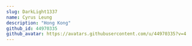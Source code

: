```yaml
---
slug: DarkLight1337
name: Cyrus Leung
description: "Hong Kong"
github_id: 44970335
github_avatar: https://avatars.githubusercontent.com/u/44970335?v=4
---
```


